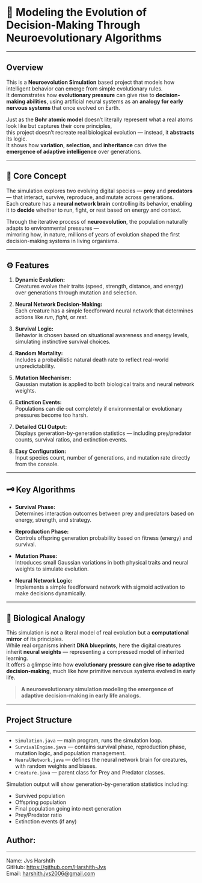 # 🧠 Modeling the Evolution of Decision-Making Through Neuroevolutionary Algorithms
---

## Overview
This is a **Neuroevolution Simulation** based project that models how intelligent behavior can emerge from simple evolutionary rules.  
It demonstrates how **evolutionary pressure** can give rise to **decision-making abilities**, using artificial neural systems as an **analogy for early nervous systems** that once evolved on Earth.

Just as the **Bohr atomic model** doesn’t literally represent what a real atoms look like but captures their core principles,  
this project doesn’t recreate real biological evolution — instead, it **abstracts** its logic.  
It shows how **variation**, **selection**, and **inheritance** can drive the **emergence of adaptive intelligence** over generations.

---

## 🧩 Core Concept
The simulation explores two evolving digital species — **prey** and **predators** — that interact, survive, reproduce, and mutate across generations.  
Each creature has a **neural network brain** controlling its behavior, enabling it to **decide** whether to run, fight, or rest based on energy and context.

Through the iterative process of **neuroevolution**, the population naturally adapts to environmental pressures —  
mirroring how, in nature, millions of years of evolution shaped the first decision-making systems in living organisms.

---

## ⚙️ Features

1. **Dynamic Evolution:**  
   Creatures evolve their traits (speed, strength, distance, and energy) over generations through mutation and selection.

2. **Neural Network Decision-Making:**  
   Each creature has a simple feedforward neural network that determines actions like *run*, *fight*, or *rest*.

3. **Survival Logic:**  
   Behavior is chosen based on situational awareness and energy levels, simulating instinctive survival choices.

4. **Random Mortality:**  
   Includes a probabilistic natural death rate to reflect real-world unpredictability.

5. **Mutation Mechanism:**  
   Gaussian mutation is applied to both biological traits and neural network weights.

6. **Extinction Events:**  
   Populations can die out completely if environmental or evolutionary pressures become too harsh.

7. **Detailed CLI Output:**  
   Displays generation-by-generation statistics — including prey/predator counts, survival ratios, and extinction events.

8. **Easy Configuration:**  
   Input species count, number of generations, and mutation rate directly from the console.

---

## 🗝️ Key Algorithms

- **Survival Phase:**  
  Determines interaction outcomes between prey and predators based on energy, strength, and strategy.

- **Reproduction Phase:**  
  Controls offspring generation probability based on fitness (energy) and survival.

- **Mutation Phase:**  
  Introduces small Gaussian variations in both physical traits and neural weights to simulate evolution.

- **Neural Network Logic:**  
  Implements a simple feedforward network with sigmoid activation to make decisions dynamically.

---

## 🧬 Biological Analogy
This simulation is not a literal model of real evolution but a **computational mirror** of its principles.  
While real organisms inherit **DNA blueprints**, here the digital creatures inherit **neural weights** — representing a compressed model of inherited learning.  
It offers a glimpse into how **evolutionary pressure can give rise to adaptive decision-making**, much like how primitive nervous systems evolved in early life.

> **A neuroevolutionary simulation modeling the emergence of adaptive decision-making in early life analogs.**

---

## Project Structure
---
- `Simulation.java` — main program, runs the simulation loop.
- `SurvivalEngine.java` — contains survival phase, reproduction phase, mutation logic, and population management.
- `NeuralNetwork.java` — defines the neural network brain for creatures, with random weights and biases.
- `Creature.java` — parent class for Prey and Predator classes.

Simulation output will show generation-by-generation statistics including:
- Survived population
- Offspring population
- Final population going into next generation
- Prey/Predator ratio
- Extinction events (if any)

## Author:
-------
Name:   Jvs Harshtih<br>
GitHub: https://github.com/Harshith-Jvs<br>
Email:  harshith.jvs2006@gmail.com
